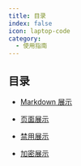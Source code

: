 ```yaml
---
title: 目录
index: false
icon: laptop-code
category:
  - 使用指南
---
```


## 目录

- [Markdown 展示](./JavaSE/)

- [页面展示](page.md)

- [禁用展示](disable.md)

- [加密展示](encrypt.md)
